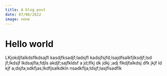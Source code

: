 ```yaml
---
title: A blog post
date: 07/06/2022
image: none
---
```


# Hello world
LKjokdjfalkdsflkdsajfl kasdjfksadjf;ladsjfl kadsjfsjfd;lsajdfsalkfjlksdjf;lsd jf;lkdsjf
lkdsajfla;fdjls akdjf;sajfkldsf a jd;lfkj dk jdkj ;adj flkdjfalkdsj dfk jkjf ld kjf
a;dsjfa;sdkfjas;lkdfjsalkdkln nsadkflja;ldsjf;lasjflsadflk